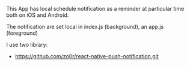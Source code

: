 This App has local schedule notification as a reminder at particular time both on iOS and Android.

The notification are set local in index.js (background), an app.js (foreground) 

I use two library:

- https://github.com/zo0r/react-native-push-notification.git
